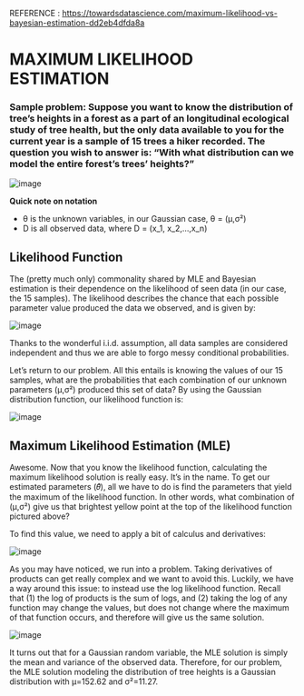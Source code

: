 REFERENCE : https://towardsdatascience.com/maximum-likelihood-vs-bayesian-estimation-dd2eb4dfda8a

# MAXIMUM LIKELIHOOD ESTIMATION

### Sample problem: Suppose you want to know the distribution of tree’s heights in a forest as a part of an longitudinal ecological study of tree health, but the only data available to you for the current year is a sample of 15 trees a hiker recorded. The question you wish to answer is: “With what distribution can we model the entire forest’s trees’ heights?”

![image](https://user-images.githubusercontent.com/67318280/135740313-0733b3af-6dbe-4488-b753-725ee9610305.png)

**Quick note on notation**
- θ is the unknown variables, in our Gaussian case, θ = (μ,σ²)
- D is all observed data, where D = (x_1, x_2,…,x_n)

## Likelihood Function

The (pretty much only) commonality shared by MLE and Bayesian estimation is their dependence on the likelihood of seen data (in our case, the 15 samples). The likelihood describes the chance that each possible parameter value produced the data we observed, and is given by:

![image](https://user-images.githubusercontent.com/67318280/135740327-8b6f851b-5a24-41d5-961e-13a2e46e5ad9.png)

Thanks to the wonderful i.i.d. assumption, all data samples are considered independent and thus we are able to forgo messy conditional probabilities.

Let’s return to our problem. All this entails is knowing the values of our 15 samples, what are the probabilities that each combination of our unknown parameters (μ,σ²) produced this set of data? By using the Gaussian distribution function, our likelihood function is:

![image](https://user-images.githubusercontent.com/67318280/135740347-916c52ad-36e6-4167-b5e4-5fbf3fa48b27.png)

## Maximum Likelihood Estimation (MLE)

Awesome. Now that you know the likelihood function, calculating the maximum likelihood solution is really easy. It’s in the name. To get our estimated parameters (𝜃̂), all we have to do is find the parameters that yield the maximum of the likelihood function. In other words, what combination of (μ,σ²) give us that brightest yellow point at the top of the likelihood function pictured above?

To find this value, we need to apply a bit of calculus and derivatives:

![image](https://user-images.githubusercontent.com/67318280/135740375-4e20c4a0-505a-4d15-adb9-b654f2f6f900.png)

As you may have noticed, we run into a problem. Taking derivatives of products can get really complex and we want to avoid this. Luckily, we have a way around this issue: to instead use the log likelihood function. Recall that (1) the log of products is the sum of logs, and (2) taking the log of any function may change the values, but does not change where the maximum of that function occurs, and therefore will give us the same solution.

![image](https://user-images.githubusercontent.com/67318280/135740395-1e9483fc-60b3-4dd1-8a25-7c09aa80a545.png)

It turns out that for a Gaussian random variable, the MLE solution is simply the mean and variance of the observed data. Therefore, for our problem, the MLE solution modeling the distribution of tree heights is a Gaussian distribution with μ=152.62 and σ²=11.27.
